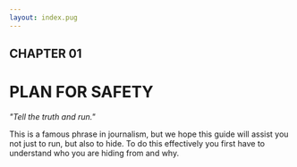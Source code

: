 ```yaml
---
layout: index.pug
---
```


## CHAPTER 01

# PLAN FOR SAFETY

*"Tell the truth and run."*

This is a famous phrase in journalism, but we hope this guide will assist you not just to run, but also to hide. To do this effectively you first have to understand who you are hiding from and why.
